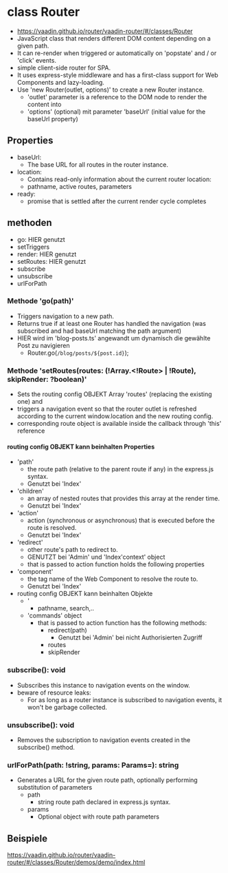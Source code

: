 
# class Router
- https://vaadin.github.io/router/vaadin-router/#/classes/Router
- JavaScript class that renders different DOM content depending on a given path. 
- It can re-render when triggered or automatically on 'popstate' and / or 'click' events.
- simple client-side router for SPA.
- It uses express-style middleware and 
  has a first-class support for Web Components and lazy-loading. 
- Use 'new Router(outlet, options)' to create a new Router instance.
  - 'outlet' parameter is a reference to the DOM node to render the content into
  - 'options' (optional) mit parameter 'baseUrl' (initial value for the baseUrl property) 

## Properties
- baseUrl: 
  - The base URL for all routes in the router instance. 
- location:
  - Contains read-only information about the current router location: 
  - pathname, active routes, parameters
- ready: 
  - promise that is settled after the current render cycle completes  

## methoden
- go: HIER genutzt 
- setTriggers
- render: HIER genutzt 
- setRoutes: HIER genutzt 
- subscribe
- unsubscribe
- urlForPath

### Methode 'go(path)'
- Triggers navigation to a new path. 
- Returns true if at least one Router has handled the navigation (was subscribed and had baseUrl matching the path argument)
- HIER wird im 'blog-posts.ts' angewandt um dynamisch die gewählte Post zu navigieren 
  - Router.go(`/blog/posts/${post.id}`);

### Methode 'setRoutes(routes: (!Array.<!Route> | !Route),  skipRender: ?boolean)'
- Sets the routing config OBJEKT Array 'routes' (replacing the existing one) and 
- triggers a navigation event so that the router outlet is refreshed according 
  to the current window.location and the new routing config.
- corresponding route object is available inside the callback through 'this' reference  

#### routing config OBJEKT kann beinhalten Properties
  - 'path' 
    - the route path (relative to the parent route if any) in the express.js syntax.
    - Genutzt bei 'Index'
  - 'children' 
    - an array of nested routes that provides this array at the render time. 
    - Genutzt bei 'Index' 
  - 'action' 
    - action (synchronous or asynchronous) that is executed before the route is resolved. 
    - Genutzt bei 'Index'
  - 'redirect' 
    - other route's path to redirect to. 
    - GENUTZT bei 'Admin' und 'Index'context' object
    -  that is passed to action function holds the following properties
  - 'component' 
    - the tag name of the Web Component to resolve the route to. 
    - Genutzt bei 'Index'
- routing config OBJEKT kann beinhalten Objekte
  - '
       - pathname, search,..  
  - 'commands' object 
    - that is passed to action function has the following methods:
      - redirect(path)
        - Genutzt bei 'Admin' bei nicht Authorisierten Zugriff
      - routes
      - skipRender 

### subscribe(): void
- Subscribes this instance to navigation events on the window.
- beware of resource leaks: 
  - For as long as a router instance is subscribed to navigation events, 
    it won't be garbage collected.

### unsubscribe(): void
- Removes the subscription to navigation events created in the subscribe() method.

### urlForPath(path: !string, params: Params=): string
- Generates a URL for the given route path, 
  optionally performing substitution of parameters
  - path
    - string route path declared in express.js syntax.
  - params
    - Optional object with route path parameters   


## Beispiele
https://vaadin.github.io/router/vaadin-router/#/classes/Router/demos/demo/index.html



